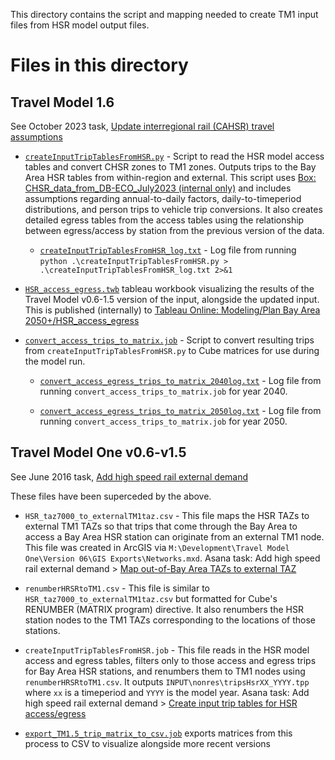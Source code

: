 
This directory contains the script and mapping needed to create TM1 input files from 
HSR model output files.

Files in this directory
=======================

## Travel Model 1.6

See October 2023 task, [Update interregional rail (CAHSR) travel assumptions](https://app.asana.com/0/1204085012544660/1203768378006034/f)

* [`createInputTripTablesFromHSR.py`](createInputTripTablesFromHSR.py) - Script to read the HSR model access tables and convert CHSR zones to
  TM1 zones. Outputs trips to the Bay Area HSR tables from within-region and external.  This script uses
  [Box: CHSR_data_from_DB-ECO_July2023 (internal only)](https://mtcdrive.box.com/s/pbf7j2taz45ulfl22ltauorninx6wwq6)
  and includes assumptions regarding annual-to-daily factors, daily-to-timeperiod distributions, and
  person trips to vehicle trip conversions.  It also creates detailed egress tables from the access tables
  using the relationship between egress/access by station from the previous version of the data.

  * [`createInputTripTablesFromHSR_log.txt`](createInputTripTablesFromHSR_log.txt) - Log file from running
    `python .\createInputTripTablesFromHSR.py > .\createInputTripTablesFromHSR_log.txt 2>&1`

* [`HSR_access_egress.twb`](HSR_access_egress.twb) tableau workbook visualizing the results of the Travel Model v0.6-1.5
  version of the input, alongside the updated input. This is published (internally) to 
  [Tableau Online: Modeling/Plan Bay Area 2050+/HSR_access_egress](https://10ay.online.tableau.com/#/site/metropolitantransportationcommission/views/HSR_access_egress/RTP2025CHSRInputUpdate?:iid=1)

* [`convert_access_trips_to_matrix.job`](convert_access_trips_to_matrix.job) - Script to convert resulting trips from
  `createInputTripTablesFromHSR.py` to Cube matrices for use during the model run.

  * [`convert_access_egress_trips_to_matrix_2040log.txt`](convert_access_egress_trips_to_matrix_2040log.txt) - Log file from
    running `convert_access_trips_to_matrix.job` for year 2040.

  * [`convert_access_egress_trips_to_matrix_2050log.txt`](convert_access_egress_trips_to_matrix_2050log.txt) - Log file from
    running `convert_access_trips_to_matrix.job` for year 2050.

## Travel Model One v0.6-v1.5

See June 2016 task, [Add high speed rail external demand](https://app.asana.com/0/13098083395690/97041507197227/f)

These files have been superceded by the above.

* `HSR_taz7000_to_externalTM1taz.csv` - This file maps the HSR TAZs to external TM1 TAZs so that trips
  that come through the Bay Area to access a Bay Area HSR station can originate from an external TM1 node.
  This file was created in ArcGIS via `M:\Development\Travel Model One\Version 06\GIS Exports\Networks.mxd`.
  Asana task: Add high speed rail external demand > [Map out-of-Bay Area TAZs to external TAZ](https://app.asana.com/0/15119358130897/141338152083779)

* `renumberHRSRtoTM1.csv` - This file is similar to `HSR_taz7000_to_externalTM1taz.csv` but formatted for
  Cube's RENUMBER (MATRIX program) directive.  It also renumbers the HSR station nodes to the TM1 TAZs
  corresponding to the locations of those stations.

* `createInputTripTablesFromHSR.job` - This file reads in the HSR model access and egress tables, filters
  only to those access and egress trips for Bay Area HSR stations, and renumbers them to TM1 nodes using
  `renumberHRSRtoTM1.csv`.  It outputs `INPUT\nonres\tripsHsrXX_YYYY.tpp` where `xx` is a timeperiod and
  `YYYY` is the model year.  Asana task: Add high speed rail external demand > [Create input trip tables for HSR access/egress](https://app.asana.com/0/15119358130897/141338152083782)

* [`export_TM1.5_trip_matrix_to_csv.job`](export_TM1.5_trip_matrix_to_csv.job) exports matrices from this
  process to CSV to visualize alongside more recent versions
